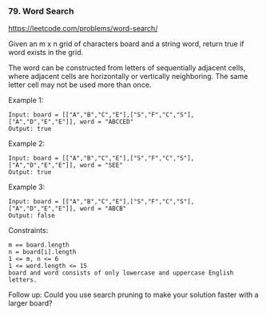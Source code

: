 ### 79. Word Search

https://leetcode.com/problems/word-search/

Given an m x n grid of characters board and a string word, return true if word exists in the grid.

The word can be constructed from letters of sequentially adjacent cells, where adjacent cells are horizontally or vertically neighboring. The same letter cell may not be used more than once.



Example 1:


    Input: board = [["A","B","C","E"],["S","F","C","S"],["A","D","E","E"]], word = "ABCCED"
    Output: true
Example 2:


    Input: board = [["A","B","C","E"],["S","F","C","S"],["A","D","E","E"]], word = "SEE"
    Output: true
Example 3:


    Input: board = [["A","B","C","E"],["S","F","C","S"],["A","D","E","E"]], word = "ABCB"
    Output: false


Constraints:

    m == board.length
    n = board[i].length
    1 <= m, n <= 6
    1 <= word.length <= 15
    board and word consists of only lowercase and uppercase English letters.


Follow up: Could you use search pruning to make your solution faster with a larger board?